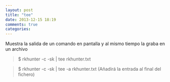 ```yaml
---
layout: post
title: "tee"
date: 2013-12-15 18:19
comments: true
categories: 
---
```

Muestra la salida de un comando en pantalla y al mismo tiempo la graba en un archivo

>$ rkhunter -c -sk | tee rkhunter.txt

>$ rkhunter -c -sk | tee -a rkhunter.txt (Añadirá la entrada al final del fichero)

